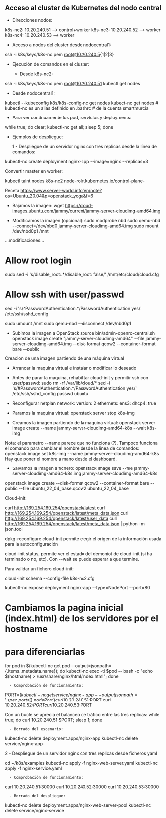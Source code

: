 Acceso al cluster de Kubernetes del nodo central
------------------------------------------------

- Direcciones nodos:

k8s-nc2: 10.20.240.51 --> control+worker
k8s-nc3: 10.20.240.52 --> worker
k8s-nc4: 10.20.240.53 --> worker

- Acceso a nodos del cluster desde nodocentral1:

ssh -i k8s/keys/k8s-nc.pem root@10.20.240.5{1|2|3}

- Ejecución de comandos en el cluster:

  + Desde k8s-nc2:

ssh -i k8s/keys/k8s-nc.pem root@10.20.240.51
kubectl get nodes

  + Desde nodocentral1:

kubectl --kubeconfig k8s/k8s-config-nc get nodes
kubect-nc get nodes   # kubectl-nc es un alias definido en .bashrc
                      # de la cuenta smartmurcia

- Para ver continuamente los pod, servicios y deployments:

while true; do clear; kubectl-nc get all; sleep 5; done

- Ejemplos de despliegue:

  1 - Despliegue de un servidor nginx con tres replicas desde la línea de comandos:

kubectl-nc create deployment nginx-app --image=nginx --replicas=3


Convertir master en worker:

kubectl taint nodes k8s-nc2 node-role.kubernetes.io/control-plane-


Receta https://www.server-world.info/en/note?os=Ubuntu_20.04&p=openstack_yoga&f=6

- Bajamos la imagen:
wget https://cloud-images.ubuntu.com/jammy/current/jammy-server-cloudimg-amd64.img

- Modificamos la imagen (opcional):
sudo modprobe nbd
sudo qemu-nbd --connect=/dev/nbd0 jammy-server-cloudimg-amd64.img
sudo mount /dev/nbd0p1 /mnt

...modificaciones...
# Allow root login
sudo sed -i 's/disable_root:.*/disable_root: false/' /mnt/etc/cloud/cloud.cfg
# Allow ssh with user/passwd
sed -i 's/^PasswordAuthentication.*/PasswordAuthentication yes/' /etc/ssh/sshd_config

sudo umount /mnt
sudo qemu-nbd --disconnect /dev/nbd0p1

- Subimos la imagen a OpenStack
source bin/admin-openrc-central.sh
openstack image create "jammy-server-cloudimg-amd64" --file jammy-server-cloudimg-amd64.img --disk-format qcow2 --container-format bare --public


Creacion de una imagen partiendo de una máquina virtual

- Arrancar la maquina virtual e instalar o modificar lo deseado

- Antes de parar la maquina, rehabilitar cloud-init y permitir ssh con user/passwd:
sudo rm -rf /var/lib/cloud/*
sed -i 's/#PasswordAuthentication.*/PasswordAuthentication yes/' /etc/ssh/sshd_config
passwd ubuntu

- Reconfigurar netplan
network:
    version: 2
    ethernets:
        ens3:
            dhcp4: true

- Paramos la maquina virtual:
openstack server stop k8s-img

- Creamos la imagen partiendo de la maquina virtual:
openstack server image create --name jammy-server-cloudimg-amd64-k8s --wait k8s-img

Nota: el parametro --name parece que no funciona (?). Tampoco funciona el comando para cambiar el nombre desde la linea de comandos:
    openstack image set k8s-img --name jammy-server-cloudimg-amd64-k8s
Hay que poner el nombre a mano desde el dashboard.

- Salvamos la imagen a fichero:
openstack image save --file jammy-server-cloudimg-amd64-k8s.img jammy-server-cloudimg-amd64-k8s


openstack image create --disk-format qcow2 --container-format bare --public --file  ubuntu_22_04_base.qcow2 ubuntu_22_04_base


Cloud-init:

curl http://169.254.169.254/openstack/latest
curl http://169.254.169.254/openstack/latest/meta_data.json
curl http://169.254.169.254/openstack/latest/user_data
curl http://169.254.169.254/openstack/latest/meta_data.json | python -m json.tool

dpkg-reconfigure cloud-init permite elegir el origen de la información usada para la autoconfiguración

cloud-init status, permite ver el estado del demoniot de cloud-init (si ha terminado o no, etc). Con --wait se puede esperar a que termine.

Para validar un fichero cloud-init:

cloud-init schema --config-file k8s-nc2.cfg


kubectl-nc expose deployment nginx-app --type=NodePort --port=80

# Cambiamos la pagina inicial (index.html) de los servidores por el hostname
# para diferenciarlas
for pod in $(kubectl-nc get pod --output=jsonpath={.items..metadata.name}); do kubectl-nc exec -ti $pod -- bash -c "echo \$(hostname) > /usr/share/nginx/html/index.html"; done

      - Comprobación de funcionamiento:

PORT=$(kubectl-nc get service/nginx-app --output jsonpath='{.spec.ports[].nodePort}')
curl 10.20.240.51:$PORT
curl 10.20.240.52:$PORT
curl 10.20.240.53:$PORT

Con un bucle se aprecia el balanceo de tráfico entre las tres replicas:
while true; do curl 10.20.240.51:$PORT; sleep 1; done

      - Borrado del escenario:
kubectl-nc delete deployment.apps/nginx-app
kubectl-nc delete service/nginx-app

  2 - Despliegue de un servidor nginx con tres replicas desde ficheros yaml

cd ~/k8s/examples
kubectl-nc apply -f nginx-web-server.yaml
kubectl-nc apply -f nginx-service.yaml

      - Comprobación de funcionamiento:

curl 10.20.240.51:30000
curl 10.20.240.52:30000
curl 10.20.240.53:30000

      - Borrado del despliegue:

kubectl-nc delete deployment.apps/nginx-web-server-pool
kubectl-nc delete service/nginx-service
